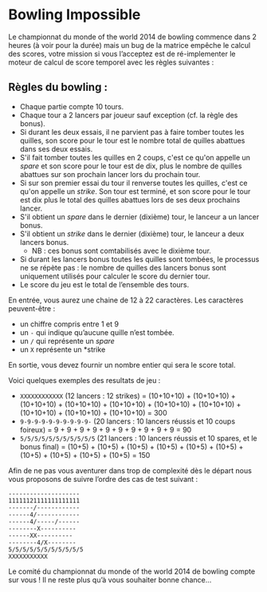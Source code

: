 Bowling Impossible
==================

Le championnat du monde of the world 2014 de bowling commence dans 2 heures (à voir pour la durée) mais un bug de la matrice empêche le calcul des scores, votre mission si vous l’acceptez est de ré-implementer le moteur de calcul de score temporel avec les règles suivantes :

Règles du bowling : 
-------------------

   * Chaque partie compte 10 tours.
   * Chaque tour a 2 lancers par joueur sauf exception (cf. la règle des bonus).
   * Si durant les deux essais, il ne parvient pas à faire tomber toutes les quilles, son score pour le tour est le nombre total de quilles abattues dans ses deux essais.
   * S'il fait tomber toutes les quilles en 2 coups, c'est ce qu'on appelle un *spare* et son score pour le tour est de dix, plus le nombre de quilles abattues sur son prochain lancer lors du prochain tour.
   * Si sur son premier essai du tour il renverse toutes les quilles, c'est ce qu'on appelle un *strike*. Son tour est terminé, et son score pour le tour est dix plus le total des quilles abattues lors de ses deux prochains lancer.
   * S'il obtient un *spare*  dans le dernier (dixième) tour, le lanceur a un lancer bonus.
   * S'il obtient un *strike*  dans le dernier (dixième) tour, le lanceur a deux lancers bonus.
      * NB : ces bonus sont comtabilisés avec le dixième tour.
   * Si durant les lancers bonus toutes les quilles sont tombées, le processus ne se répète pas : le nombre de quilles des lancers bonus sont uniquement utilisés pour calculer le score du dernier tour.
   * Le score du jeu est le total de l’ensemble des tours.

En entrée, vous aurez une chaine de 12 à 22 caractères. Les caractères peuvent-être :
   * un chiffre compris entre 1 et 9
   * un `-` qui indique qu’aucune quille n’est tombée.
   * un `/` qui représente un *spare*
   * un `X` représente un *strike

En sortie, vous devez fournir un nombre entier qui sera le score total.

Voici quelques exemples des resultats de jeu :
   * `XXXXXXXXXXXX` (12 lancers : 12 strikes) = (10+10+10) + (10+10+10) + (10+10+10) + (10+10+10) + (10+10+10) + (10+10+10) + (10+10+10) + (10+10+10) + (10+10+10) + (10+10+10) = 300
   * `9-9-9-9-9-9-9-9-9-9-` (20 lancers : 10 lancers réussis et 10 coups foireux) = 9 + 9 + 9 + 9 + 9 + 9 + 9 + 9 + 9 + 9 = 90
   * `5/5/5/5/5/5/5/5/5/5/5` (21 lancers : 10 lancers réussis et 10 spares, et le bonus final) = (10+5) + (10+5) + (10+5) + (10+5) + (10+5) + (10+5) + (10+5) + (10+5) + (10+5) + (10+5) = 150

Afin de ne pas vous aventurer dans trop de complexité dès le départ nous vous proposons de suivre l’ordre des cas de test suivant :

    --------------------
    11111121111111111111
    -------/------------
    ------4/------------
    ------4/-----/------
    --------X----------
    ------XX----------
    --------4/X--------
    5/5/5/5/5/5/5/5/5/5/5
    XXXXXXXXXXX

Le comité du championnat du monde of the world 2014 de bowling compte sur vous ! Il ne reste plus qu’à vous souhaiter bonne chance…
